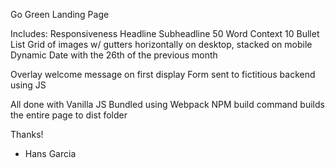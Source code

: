 Go Green Landing Page

Includes:
Responsiveness
Headline
Subheadline
50 Word Context
10 Bullet List
Grid of images w/ gutters horizontally on desktop, stacked on mobile
Dynamic Date with the 26th of the previous month

Overlay welcome message on first display
Form sent to fictitious backend using JS

All done with Vanilla JS
Bundled using Webpack
NPM build command builds the entire page to dist folder

Thanks!

- Hans Garcia
